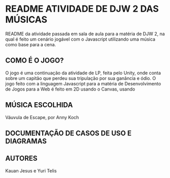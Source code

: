 # README ATIVIDADE DE DJW 2 DAS MÚSICAS
README da atividade passada em sala de aula para a matéria de DJW 2, na qual é feito um cenário jogável com o Javascript utilizando uma música como base para a cena.
## COMO É O JOGO?
O jogo é uma continuação da atividade de LP, feita pelo Unity, onde conta sobre um capitão que perdeu sua tripulação por sua ganância e ódio.
O jogo feito com a linguagem Javascript para a matéria de Desenvolvimento de Jogos para a Web é feito em 2D usando o Canvas, usando 
## MÚSICA ESCOLHIDA
Váuvula de Escape, por Anny Koch
## DOCUMENTAÇÃO DE CASOS DE USO E DIAGRAMAS

## AUTORES
Kauan Jesus e Yuri Telis